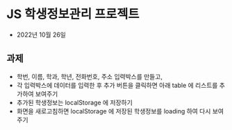 # JS 학생정보관리 프로젝트

- 2022년 10월 26일

## 과제

- 학번, 이름, 학과, 학년, 전화번호, 주소 입력박스를
  만들고,
- 각 입력박스에 데이터를 입력한 후 추가 버튼을
  클릭하면 아래 table 에 리스트를 추가하여 보여주기
- 추가된 학생정보는 localStorage 에 저장하기
- 화면을 새로고침하면 localStorage 에 저장된
  학생정보를 loading 하여 다시 보여주기
